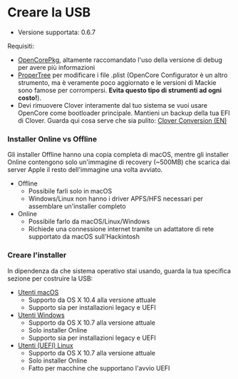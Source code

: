 # Creare la USB

* Versione supportata: 0.6.7

Requisiti:

* [OpenCorePkg](https://github.com/acidanthera/OpenCorePkg/releases), altamente raccomandato l'uso della versione di debug per avere più informazioni
* [ProperTree](https://github.com/corpnewt/ProperTree) per modificare i file .plist (OpenCore Configurator è un altro strumento, ma è veramente poco aggiornato e le versioni di Mackie sono famose per corrompersi. **Evita questo tipo di strumenti ad ogni costo!**).
* Devi rimuovere Clover interamente dal tuo sistema se vuoi usare OpenCore come bootloader principale. Mantieni un backup della tua EFI di Clover. Guarda qui cosa serve che sia pulito: [Clover Conversion (EN)](https://github.com/dortania/OpenCore-Install-Guide/tree/master/clover-conversion)

### Installer Online vs Offline

Gli installer Offline hanno una copia completa di macOS, mentre gli installer Online contengono solo un'immagine di recovery (~500MB) che scarica dai server Apple il resto dell'immagine una volta avviato.

* Offline
  * Possibile farli solo in macOS
  * Windows/Linux non hanno i driver APFS/HFS necessari per assemblare un'installer completo
* Online
  * Possibile farlo da macOS/Linux/Windows
  * Richiede una connessione internet tramite un adattatore di rete supportato da macOS sull'Hackintosh

### Creare l'installer

In dipendenza da che sistema operativo stai usando, guarda la tua specifica sezione per costruire la USB:

* [Utenti macOS](../installer-guide/mac-install.md)
  * Supporto da OS X 10.4 alla versione attuale
  * Supporto sia per installazioni legacy e UEFI
* [Utenti Windows](../installer-guide/winblows-install.md)
  * Supporto da OS X 10.7 alla versione attuale
  * Solo installer Online
  * Supporto sia per installazioni legacy e UEFI
* [Utenti (UEFI) Linux](../installer-guide/linux-install.md)
  * Supporto da OS X 10.7 alla versione attuale
  * Solo installer Online
  * Fatto per macchine che supportano l'avvio UEFI
